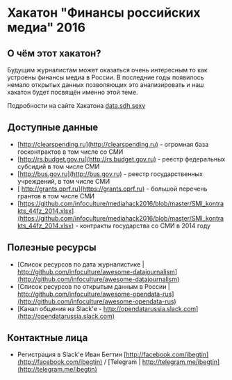 # Хакатон "Финансы российских медиа" 2016

## О чём этот хакатон?

Будущим журналистам может оказаться очень интересным то как устроены финансы медиа в России. 
В последние годы появилось немало открытых данных позволяющих это анализировать и наш хакатон будет посвящён именно этой теме.

Подробности на сайте Хакатона [data.sdh.sexy](http://data.sdh.sexy)

## Доступные данные
* [http://clearspending.ru](http://clearspending.ru) - огромная база госконтрактов в том числе со СМИ
* [http://rs.budget.gov.ru](http://rs.budget.gov.ru) - реестр федеральных субсидий в том числе СМИ
* [http://bus.gov.ru](http://bus.gov.ru) - реестр государственных учреждений, в том числе СМИ
* [ http://grants.oprf.ru](https://grants.oprf.ru) - большой перечень грантов в том числе СМИ
* [https://github.com/infoculture/mediahack2016/blob/master/SMI_kontrakts_44fz_2014.xlsx](https://github.com/infoculture/mediahack2016/blob/master/SMI_kontrakts_44fz_2014.xlsx)  - контракты государства со СМИ в 2014 году

## Полезные ресурсы
* [Список ресурсов по дата журналистике | http://github.com/infoculture/awesome-datajournalism](http://github.com/infoculture/awesome-datajournalism)
* [Список ресурсов по открытым данным в России | http://github.com/infoculture/awesome-opendata-rus](http://github.com/infoculture/awesome-opendata-rus)
* [Канал общения на Slack'е  -  http://opendatarussia.slack.com](http://opendatarussia.slack.com)

## Контактные лица
* Регистрация в Slack'е Иван Бегтин [http://facebook.com/ibegtin](http://facebook.com/ibegtin) / [Telegram | http://telegram.me/ibegtin](http://telegram.me/ibegtin)


